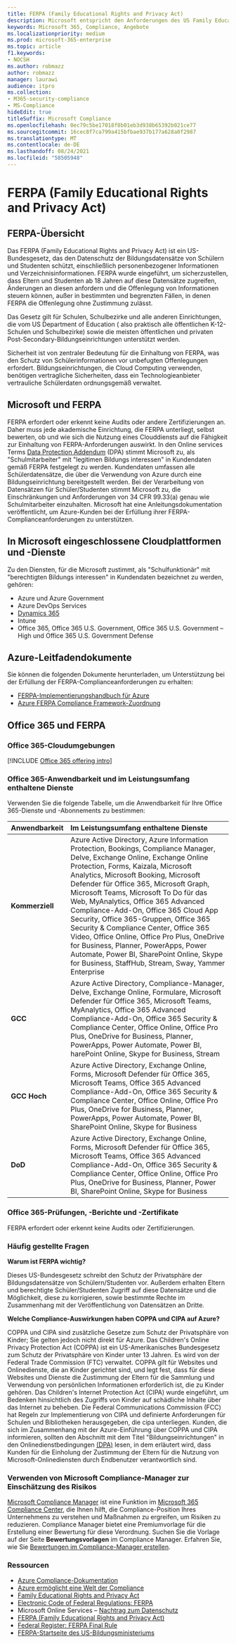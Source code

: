 ```yaml
---
title: FERPA (Family Educational Rights and Privacy Act)
description: Microsoft entspricht den Anforderungen des US Family Educational Rights and Privacy Act.
keywords: Microsoft 365, Compliance, Angebote
ms.localizationpriority: medium
ms.prod: microsoft-365-enterprise
ms.topic: article
f1.keywords:
- NOCSH
ms.author: robmazz
author: robmazz
manager: laurawi
audience: itpro
ms.collection:
- M365-security-compliance
- MS-Compliance
hideEdit: true
titleSuffix: Microsoft Compliance
ms.openlocfilehash: 0ec79c5be17018f8b01eb3d938b65392b021ce77
ms.sourcegitcommit: 16cec8f7ca799a415bfbae937b177a628a0f2987
ms.translationtype: MT
ms.contentlocale: de-DE
ms.lasthandoff: 08/24/2021
ms.locfileid: "58505948"
---
```

# <a name="family-educational-rights-and-privacy-act-ferpa"></a>FERPA (Family Educational Rights and Privacy Act)

## <a name="ferpa-overview"></a>FERPA-Übersicht

Das FERPA (Family Educational Rights and Privacy Act) ist ein US-Bundesgesetz, das den Datenschutz der Bildungsdatensätze von Schülern und Studenten schützt, einschließlich personenbezogener Informationen und Verzeichnisinformationen. FERPA wurde eingeführt, um sicherzustellen, dass Eltern und Studenten ab 18 Jahren auf diese Datensätze zugreifen, Änderungen an diesen anfordern und die Offenlegung von Informationen steuern können, außer in bestimmten und begrenzten Fällen, in denen FERPA die Offenlegung ohne Zustimmung zulässt.

Das Gesetz gilt für Schulen, Schulbezirke und alle anderen Einrichtungen, die vom US Department of Education ( also praktisch alle öffentlichen K-12-Schulen und Schulbezirke) sowie die meisten öffentlichen und privaten Post-Secondary-Bildungseinrichtungen unterstützt werden.

Sicherheit ist von zentraler Bedeutung für die Einhaltung von FERPA, was den Schutz von Schülerinformationen vor unbefugten Offenlegungen erfordert. Bildungseinrichtungen, die Cloud Computing verwenden, benötigen vertragliche Sicherheiten, dass ein Technologieanbieter vertrauliche Schülerdaten ordnungsgemäß verwaltet.

## <a name="microsoft-and-ferpa"></a>Microsoft und FERPA

FERPA erfordert oder erkennt keine Audits oder andere Zertifizierungen an. Daher muss jede akademische Einrichtung, die FERPA unterliegt, selbst bewerten, ob und wie sich die Nutzung eines Clouddiensts auf die Fähigkeit zur Einhaltung von FERPA-Anforderungen auswirkt. In den Online services Terms [Data Protection Addendum](https://aka.ms/DPA) (DPA) stimmt Microsoft zu, als "Schulmitarbeiter" mit "legitimen Bildungs interessen" in Kundendaten gemäß FERPA festgelegt zu werden. Kundendaten umfassen alle Schülerdatensätze, die über die Verwendung von Azure durch eine Bildungseinrichtung bereitgestellt werden. Bei der Verarbeitung von Datensätzen für Schüler/Studenten stimmt Microsoft zu, die Einschränkungen und Anforderungen von 34 CFR 99.33(a) genau wie Schulmitarbeiter einzuhalten.  Microsoft hat eine Anleitungsdokumentation veröffentlicht, um Azure-Kunden bei der Erfüllung ihrer FERPA-Complianceanforderungen zu unterstützen.

## <a name="microsoft-in-scope-cloud-platforms--services"></a>In Microsoft eingeschlossene Cloudplattformen und -Dienste

Zu den Diensten, für die Microsoft zustimmt, als "Schulfunktionär" mit "berechtigten Bildungs interessen" in Kundendaten bezeichnet zu werden, gehören:

- Azure und Azure Government
- Azure DevOps Services
- [Dynamics 365](https://aka.ms/d365-compliance-list)
- Intune
- Office 365, Office 365 U.S. Government, Office 365 U.S. Government – High und Office 365 U.S. Government Defense

## <a name="azure-guidance-documents"></a>Azure-Leitfadendokumente

Sie können die folgenden Dokumente herunterladen, um Unterstützung bei der Erfüllung der FERPA-Complianceanforderungen zu erhalten:

- [FERPA-Implementierungshandbuch für Azure](https://azure.microsoft.com/resources/microsoft-azure-ferpa-implementation-guide/)
- [Azure FERPA Compliance Framework-Zuordnung](https://aka.ms/AzureFERPAMapping)

## <a name="office-365-and-ferpa"></a>Office 365 und FERPA

### <a name="office-365-cloud-environments"></a>Office 365-Cloudumgebungen

[!INCLUDE [Office 365 offering intro](../includes/o365-offering-introduction.md)]

### <a name="office-365-applicability-and-in-scope-services"></a>Office 365-Anwendbarkeit und im Leistungsumfang enthaltene Dienste

Verwenden Sie die folgende Tabelle, um die Anwendbarkeit für Ihre Office 365-Dienste und -Abonnements zu bestimmen:

| **Anwendbarkeit** | **Im Leistungsumfang enthaltene Dienste** |
|:------------------|:----------------------|
| **Kommerziell** | Azure Active Directory, Azure Information Protection, Bookings, Compliance Manager, Delve, Exchange Online, Exchange Online Protection, Forms, Kaizala, Microsoft Analytics, Microsoft Booking, Microsoft Defender für Office 365, Microsoft Graph, Microsoft Teams, Microsoft To Do für das Web, MyAnalytics, Office 365 Advanced Compliance-Add-On, Office 365 Cloud App Security, Office 365-Gruppen, Office 365 Security & Compliance Center, Office 365 Video, Office Online, Office Pro Plus, OneDrive for Business, Planner, PowerApps, Power Automate, Power BI, SharePoint Online, Skype for Business, StaffHub, Stream, Sway, Yammer Enterprise |
| **GCC** | Azure Active Directory, Compliance-Manager, Delve, Exchange Online, Formulare, Microsoft Defender für Office 365, Microsoft Teams, MyAnalytics, Office 365 Advanced Compliance-Add-On, Office 365 Security & Compliance Center, Office Online, Office Pro Plus, OneDrive for Business, Planner, PowerApps, Power Automate, Power BI, harePoint Online, Skype for Business, Stream |
| **GCC Hoch** | Azure Active Directory, Exchange Online, Forms, Microsoft Defender für Office 365, Microsoft Teams, Office 365 Advanced Compliance-Add-On, Office 365 Security & Compliance Center, Office Online, Office Pro Plus, OneDrive for Business, Planner, PowerApps, Power Automate, Power BI, SharePoint Online, Skype for Business |
| **DoD** | Azure Active Directory, Exchange Online, Forms, Microsoft Defender für Office 365, Microsoft Teams, Office 365 Advanced Compliance-Add-On, Office 365 Security & Compliance Center, Office Online, Office Pro Plus, OneDrive for Business, Planner, Power BI, SharePoint Online, Skype for Business |

### <a name="office-365-audits-reports-and-certificates"></a>Office 365-Prüfungen, -Berichte und -Zertifikate

FERPA erfordert oder erkennt keine Audits oder Zertifizierungen.

### <a name="frequently-asked-questions"></a>Häufig gestellte Fragen

**Warum ist FERPA wichtig?**

Dieses US-Bundesgesetz schreibt den Schutz der Privatsphäre der Bildungsdatensätze von Schülern/Studenten vor. Außerdem erhalten Eltern und berechtigte Schüler/Studenten Zugriff auf diese Datensätze und die Möglichkeit, diese zu korrigieren, sowie bestimmte Rechte im Zusammenhang mit der Veröffentlichung von Datensätzen an Dritte.

**Welche Compliance-Auswirkungen haben COPPA und CIPA auf Azure?**

COPPA und CIPA sind zusätzliche Gesetze zum Schutz der Privatsphäre von Kinder; Sie gelten jedoch nicht direkt für Azure. Das Children's Online Privacy Protection Act (COPPA) ist ein US-Amerikanisches Bundesgesetz zum Schutz der Privatsphäre von Kinder unter 13 Jahren. Es wird von der Federal Trade Commission (FTC) verwaltet. COPPA gilt für Websites und Onlinedienste, die an Kinder gerichtet sind, und legt fest, dass für diese Websites und Dienste die Zustimmung der Eltern für die Sammlung und Verwendung von persönlichen Informationen erforderlich ist, die zu Kinder gehören. Das Children's Internet Protection Act (CIPA) wurde eingeführt, um Bedenken hinsichtlich des Zugriffs von Kinder auf schädliche Inhalte über das Internet zu beheben. Die Federal Communications Commission (FCC) hat Regeln zur Implementierung von CIPA und definierte Anforderungen für Schulen und Bibliotheken herausgegeben, die cipa unterliegen. Kunden, die sich im Zusammenhang mit der Azure-Einführung über COPPA und CIPA informieren, sollten den Abschnitt mit dem Titel "Bildungseinrichtungen" in den Onlinedienstbedingungen [(DPA)](https://aka.ms/DPA) lesen, in dem erläutert wird, dass Kunden für die Einholung der Zustimmung der Eltern für die Nutzung von Microsoft-Onlinediensten durch Endbenutzer verantwortlich sind.

### <a name="use-microsoft-compliance-manager-to-assess-your-risk"></a>Verwenden von Microsoft Compliance-Manager zur Einschätzung des Risikos

[Microsoft Compliance Manager](/microsoft-365/compliance/compliance-manager) ist eine Funktion im [Microsoft 365 Compliance Center](/microsoft-365/compliance/microsoft-365-compliance-center), die Ihnen hilft, die Compliance-Position Ihres Unternehmens zu verstehen und Maßnahmen zu ergreifen, um Risiken zu reduzieren. Compliance Manager bietet eine Premiumvorlage für die Erstellung einer Bewertung für diese Verordnung. Suchen Sie die Vorlage auf der Seite **Bewertungsvorlagen** im Compliance Manager. Erfahren Sie, wie Sie [Bewertungen im Compliance-Manager erstellen](/microsoft-365/compliance/compliance-manager-assessments).

### <a name="resources"></a>Ressourcen

- [Azure Compliance-Dokumentation](/azure/compliance/)
- [Azure ermöglicht eine Welt der Compliance](https://azure.microsoft.com/resources/azure-enables-a-world-of-compliance/)
- [Family Educational Rights and Privacy Act](https://www.ed.gov/policy/gen/guid/fpco/ferpa/index.html)
- [Electronic Code of Federal Regulations: FERPA](https://aka.ms/FERPA-GPO)
- Microsoft Online Services – [Nachtrag zum Datenschutz](https://aka.ms/DPA)
- [FERPA (Family Educational Rights and Privacy Act)](https://www.ecfr.gov/cgi-bin/text-idx?tpl=/ecfrbrowse/Title34/34cfr99_main_02.tpl)
- [Federal Register: FERPA Final Rule](https://www.govinfo.gov/content/pkg/FR-2011-12-02/pdf/2011-30683.pdf)
- [FERPA-Startseite des US-Bildungsministeriums](https://www2.ed.gov/policy/gen/guid/fpco/ferpa/index.html)
